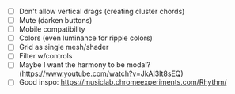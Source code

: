 - [ ] Don't allow vertical drags (creating cluster chords)
- [ ] Mute (darken buttons)
- [ ] Mobile compatibility
- [ ] Colors (even luminance for ripple colors)
- [ ] Grid as single mesh/shader
- [ ] Filter w/controls
- [ ] Maybe I want the harmony to be modal? (https://www.youtube.com/watch?v=JkAl3It8sEQ)
- [ ] Good inspo: https://musiclab.chromeexperiments.com/Rhythm/

